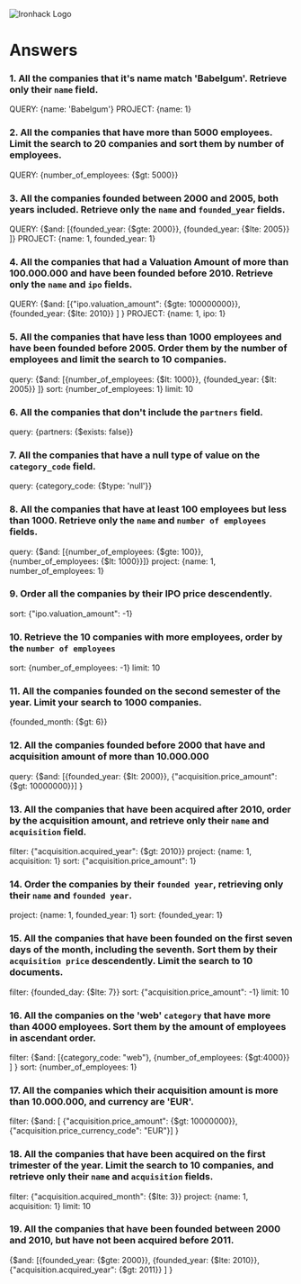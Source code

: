 ![Ironhack Logo](https://i.imgur.com/1QgrNNw.png)

# Answers

### 1. All the companies that it's name match 'Babelgum'. Retrieve only their `name` field.

<!-- Your Code Goes Here -->
QUERY: {name:  'Babelgum'}
PROJECT: {name: 1}

### 2. All the companies that have more than 5000 employees. Limit the search to 20 companies and sort them by **number of employees**.

<!-- Your Code Goes Here -->
QUERY: {number_of_employees: {$gt: 5000}}

### 3. All the companies founded between 2000 and 2005, both years included. Retrieve only the `name` and `founded_year` fields.

<!-- Your Code Goes Here -->
QUERY: {$and: [{founded_year: {$gte: 2000}}, {founded_year: {$lte: 2005}} ]}
PROJECT: {name: 1, founded_year: 1}


### 4. All the companies that had a Valuation Amount of more than 100.000.000 and have been founded before 2010. Retrieve only the `name` and `ipo` fields.

<!-- Your Code Goes Here -->
QUERY: {$and: [{"ipo.valuation_amount": {$gte: 100000000}}, {founded_year: {$lte: 2010}} ] }
PROJECT: {name: 1, ipo: 1}


### 5. All the companies that have less than 1000 employees and have been founded before 2005. Order them by the number of employees and limit the search to 10 companies.

<!-- Your Code Goes Here -->

query: {$and: [{number_of_employees: {$lt: 1000}}, {founded_year: {$lt: 2005}} ]}
sort: {number_of_employees: 1}
limit: 10

### 6. All the companies that don't include the `partners` field.

<!-- Your Code Goes Here -->
query: {partners: {$exists: false}}


### 7. All the companies that have a null type of value on the `category_code` field.

<!-- Your Code Goes Here -->
query: {category_code: {$type: 'null'}}


### 8. All the companies that have at least 100 employees but less than 1000. Retrieve only the `name` and `number of employees` fields.

<!-- Your Code Goes Here -->
query: {$and: [{number_of_employees: {$gte: 100}}, {number_of_employees: {$lt: 1000}}]}
project: {name: 1, number_of_employees: 1}

### 9. Order all the companies by their IPO price descendently.

<!-- Your Code Goes Here -->
sort: {"ipo.valuation_amount": -1}


### 10. Retrieve the 10 companies with more employees, order by the `number of employees`

<!-- Your Code Goes Here -->
sort: {number_of_employees: -1}
limit: 10


### 11. All the companies founded on the second semester of the year. Limit your search to 1000 companies.

<!-- Your Code Goes Here -->
{founded_month: {$gt: 6}}


<!-- ### 12. All the companies that have been 'deadpooled' after the third year. -->

<!-- Your Code Goes Here -->

### 12. All the companies founded before 2000 that have and acquisition amount of more than 10.000.000

<!-- Your Code Goes Here -->
query: {$and: [{founded_year: {$lt: 2000}}, {"acquisition.price_amount": {$gt: 10000000}}] }


### 13. All the companies that have been acquired after 2010, order by the acquisition amount, and retrieve only their `name` and `acquisition` field.

<!-- Your Code Goes Here -->
filter: {"acquisition.acquired_year": {$gt: 2010}}
project: {name: 1, acquisition: 1}
sort: {"acquisition.price_amount": 1}

### 14. Order the companies by their `founded year`, retrieving only their `name` and `founded year`.

<!-- Your Code Goes Here -->
project: {name: 1, founded_year: 1}
sort: {founded_year: 1}

### 15. All the companies that have been founded on the first seven days of the month, including the seventh. Sort them by their `acquisition price` descendently. Limit the search to 10 documents.

<!-- Your Code Goes Here -->
filter: {founded_day: {$lte: 7}}
sort: {"acquisition.price_amount": -1}
limit: 10

### 16. All the companies on the 'web' `category` that have more than 4000 employees. Sort them by the amount of employees in ascendant order.

<!-- Your Code Goes Here -->
filter: {$and: [{category_code: "web"}, {number_of_employees: {$gt:4000}} ] }
sort: {number_of_employees: 1}



### 17. All the companies which their acquisition amount is more than 10.000.000, and currency are 'EUR'.

<!-- Your Code Goes Here -->
filter: {$and: [ {"acquisition.price_amount": {$gt: 10000000}}, {"acquisition.price_currency_code": "EUR"}] }


### 18. All the companies that have been acquired on the first trimester of the year. Limit the search to 10 companies, and retrieve only their `name` and `acquisition` fields.

<!-- Your Code Goes Here -->
filter: {"acquisition.acquired_month": {$lte: 3}}
project: {name: 1, acquisition: 1}
limit: 10

### 19. All the companies that have been founded between 2000 and 2010, but have not been acquired before 2011.

<!-- Your Code Goes Here -->
{$and: [{founded_year: {$gte: 2000}}, {founded_year: {$lte: 2010}}, {"acquisition.acquired_year": {$gt: 2011}} ] }